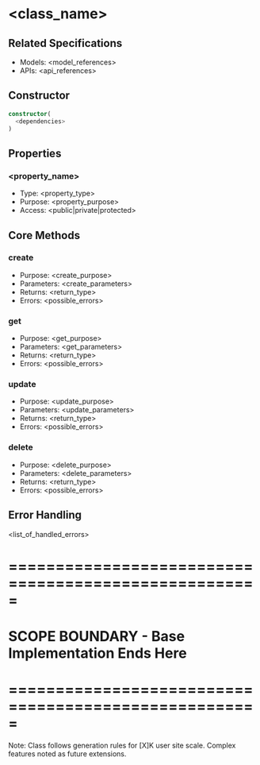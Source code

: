 # <class_name>

## Related Specifications
- Models: <model_references>
- APIs: <api_references>

## Constructor
```typescript
constructor(
  <dependencies>
)
```

## Properties

### <property_name>
- Type: <property_type>
- Purpose: <property_purpose>
- Access: <public|private|protected>

## Core Methods

### create
- Purpose: <create_purpose>
- Parameters: <create_parameters>
- Returns: <return_type>
- Errors: <possible_errors>

### get
- Purpose: <get_purpose>
- Parameters: <get_parameters>
- Returns: <return_type>
- Errors: <possible_errors>

### update
- Purpose: <update_purpose>
- Parameters: <update_parameters>
- Returns: <return_type>
- Errors: <possible_errors>

### delete
- Purpose: <delete_purpose>
- Parameters: <delete_parameters>
- Returns: <return_type>
- Errors: <possible_errors>

## Error Handling
<list_of_handled_errors>

# =====================================================
# SCOPE BOUNDARY - Base Implementation Ends Here
# =====================================================

Note: Class follows generation rules for [X]K user site scale.
Complex features noted as future extensions. 